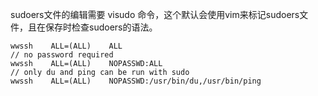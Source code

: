 sudoers文件的编辑需要 visudo 命令，这个默认会使用vim来标记sudoers文件，且在保存时检查sudoers的语法。

    wwssh    ALL=(ALL)    ALL  
    // no password required
    wwssh    ALL=(ALL)    NOPASSWD:ALL  
    // only du and ping can be run with sudo
    wwssh    ALL=(ALL)    NOPASSWD:/usr/bin/du,/usr/bin/ping 
